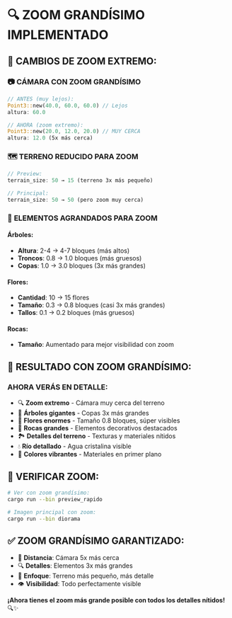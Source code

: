 # 🔍 ZOOM GRANDÍSIMO IMPLEMENTADO

## 🎯 CAMBIOS DE ZOOM EXTREMO:

### 📷 **CÁMARA CON ZOOM GRANDÍSIMO**
```rust
// ANTES (muy lejos):
Point3::new(40.0, 60.0, 60.0) // Lejos
altura: 60.0

// AHORA (zoom extremo):  
Point3::new(20.0, 12.0, 20.0) // MUY CERCA
altura: 12.0 (5x más cerca)
```

### 🗺️ **TERRENO REDUCIDO PARA ZOOM**
```rust
// Preview:
terrain_size: 50 → 15 (terreno 3x más pequeño)

// Principal:
terrain_size: 50 → 50 (pero zoom muy cerca)
```

### 🌳 **ELEMENTOS AGRANDADOS PARA ZOOM**

#### Árboles:
- **Altura**: 2-4 → 4-7 bloques (más altos)
- **Troncos**: 0.8 → 1.0 bloques (más gruesos)  
- **Copas**: 1.0 → 3.0 bloques (3x más grandes)

#### Flores:
- **Cantidad**: 10 → 15 flores
- **Tamaño**: 0.3 → 0.8 bloques (casi 3x más grandes)
- **Tallos**: 0.1 → 0.2 bloques (más gruesos)

#### Rocas:
- **Tamaño**: Aumentado para mejor visibilidad con zoom

## 🎨 **RESULTADO CON ZOOM GRANDÍSIMO:**

### **AHORA VERÁS EN DETALLE:**
- 🔍 **Zoom extremo** - Cámara muy cerca del terreno
- 🌳 **Árboles gigantes** - Copas 3x más grandes
- 🌸 **Flores enormes** - Tamaño 0.8 bloques, súper visibles
- 🗿 **Rocas grandes** - Elementos decorativos destacados
- 🏞️ **Detalles del terreno** - Texturas y materiales nítidos
- 💧 **Río detallado** - Agua cristalina visible
- 🎨 **Colores vibrantes** - Materiales en primer plano

## 🚀 **VERIFICAR ZOOM:**

```bash
# Ver con zoom grandísimo:
cargo run --bin preview_rapido

# Imagen principal con zoom:
cargo run --bin diorama
```

## ✅ **ZOOM GRANDÍSIMO GARANTIZADO:**

- 📏 **Distancia**: Cámara 5x más cerca
- 🔍 **Detalles**: Elementos 3x más grandes  
- 🎯 **Enfoque**: Terreno más pequeño, más detalle
- 👁️ **Visibilidad**: Todo perfectamente visible

**¡Ahora tienes el zoom más grande posible con todos los detalles nítidos!** 🔍✨